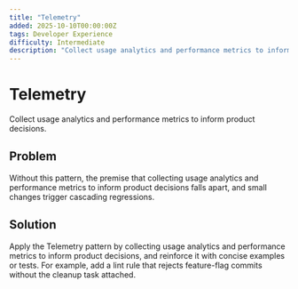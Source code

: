```yaml
---
title: "Telemetry"
added: 2025-10-10T00:00:00Z
tags: Developer Experience
difficulty: Intermediate
description: "Collect usage analytics and performance metrics to inform product decisions."
---
```

# Telemetry

Collect usage analytics and performance metrics to inform product decisions.

## Problem

Without this pattern, the premise that collecting usage analytics and performance metrics to inform product decisions falls apart, and small changes trigger cascading regressions.

## Solution

Apply the Telemetry pattern by collecting usage analytics and performance metrics to inform product decisions, and reinforce it with concise examples or tests. For example, add a lint rule that rejects feature-flag commits without the cleanup task attached.
